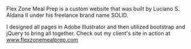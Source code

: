 Flex Zone Meal Prep is a custom website that was built by Luciano S. Aldana II under his freelance brand name SOLID.  

I designed all pages in Adobe Illustrator and then utilized bootstrap and jQuery to bring all together.  Check out my client's site in action at www.flexzonemealprep.com